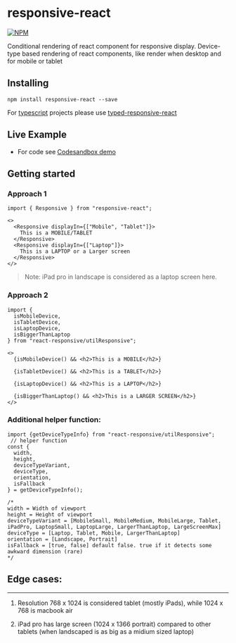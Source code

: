 # responsive-react

[![NPM](https://nodei.co/npm/responsive-react.png)](https://nodei.co/npm/responsive-react/)

Conditional rendering of react component for responsive display. Device-type based rendering of react components, like render <SideNav> when desktop and <BottomNav> for mobile or tablet

## Installing

`npm install responsive-react --save`

For [typescript](https://github.com/Microsoft/TypeScript) projects please use [typed-responsive-react](https://www.npmjs.com/package/typed-responsive-react)


## Live Example 

- For code see [Codesandbox demo](https://codesandbox.io/s/vigilant-davinci-4mn1b)


## Getting started


### Approach 1
		
    import { Responsive } from "responsive-react";

    <>
      <Responsive displayIn={["Mobile", "Tablet"]}>
        This is a MOBILE/TABLET
      </Responsive>
      <Responsive displayIn={["Laptop"]}>
        This is a LAPTOP or a Larger screen
      </Responsive>
    </>

> Note: iPad pro in landscape is considered as a laptop screen here.

### Approach 2
   
    import {
      isMobileDevice, 
      isTabletDevice,
      isLaptopDevice,
      isBiggerThanLaptop
    } from "react-responsive/utilResponsive";

    <>
      {isMobileDevice() && <h2>This is a MOBILE</h2>}

      {isTabletDevice() && <h2>This is a TABLET</h2>}

      {isLaptopDevice() && <h2>This is a LAPTOP</h2>}

      {isBiggerThanLaptop() && <h2>This is a LARGER SCREEN</h2>}
    </>

### Additional helper function:

    import {getDeviceTypeInfo} from "react-responsive/utilResponsive";
     // helper function
    const {
      width,
      height,
      deviceTypeVariant, 
      deviceType,
      orientation,
      isFallback
    } = getDeviceTypeInfo();

    /*
    width = Width of viewport
    height = Height of viewport
    deviceTypeVariant = [MobileSmall, MobileMedium, MobileLarge, Tablet, iPadPro, LaptopSmall, LaptopLarge, LargerThanLaptop, LargeScreenMax]
    deviceType = [Laptop, Tablet, Mobile, LargerThanLaptop]
    orientation = [Landscape, Portrait]
    isFallback = [true, false] default false. true if it detects some awkward dimension (rare)
    */



## Edge cases: 
<hr/>

1. Resolution 768 x 1024 is considered tablet (mostly iPads), while 1024 x 768 is macbook air

2. iPad pro has large screen (1024 x 1366 portrait) compared to other tablets (when landscaped is as big as a midium sized laptop)
